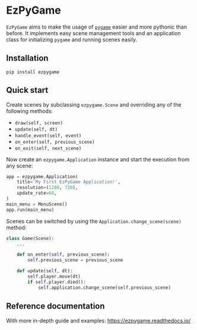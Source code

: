 # EzPyGame

`EzPyGame` aims to make the usage of [`pygame`](https://www.pygame.org/)
easier and more pythonic than before.  It implements easy scene management tools and an application class for initializing `pygame` and running scenes easily.


## Installation

    pip install ezpygame


## Quick start

Create scenes by subclassing `ezpygame.Scene` and overriding any of the following methods:

 - `draw(self, screen)`
 - `update(self, dt)`
 - `handle_event(self, event)`
 - `on_enter(self, previous_scene)`
 - `on_exit(self, next_scene)`

Now create an `ezpygame.Application` instance and start the execution from any scene:

```python
app = ezpygame.Application(
    title='My First EzPyGame Application!',
    resolution=(1280, 720),
    update_rate=60,
)
main_menu = MenuScene()
app.run(main_menu)
```

Scenes can be switched by using the `Application.change_scene(scene)` method:

```python
class Game(Scene):
    ...

    def on_enter(self, previous_scene):
        self.previous_scene = previous_scene

    def update(self, dt):
        self.player.move(dt)
        if self.player.died():
            self.application.change_scene(self.previous_scene)
```

## Reference documentation

With more in-depth guide and examples: https://ezpygame.readthedocs.io/
